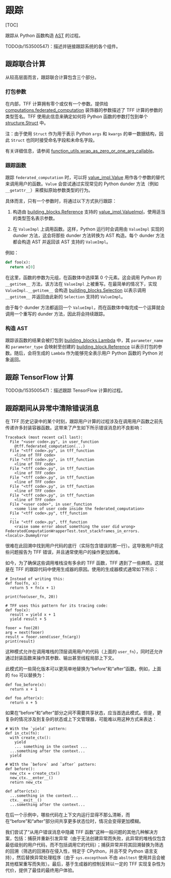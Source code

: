 # 跟踪

[TOC]

跟踪从 Python 函数构造 [AST](compilation.md#ast) 的过程。

TODO(b/153500547)：描述并链接跟踪系统的各个组件。

## 跟踪联合计算

从较高层面而言，跟踪联合计算包含三个部分。

### 打包参数

在内部，TFF 计算拥有零个或仅有一个参数。提供给 [computations.federated_computation](https://github.com/tensorflow/federated/blob/master/tensorflow_federated/python/core/api/computations.py) 装饰器的参数描述了 TFF 计算的参数的类型签名。TFF 使用此信息来确定如何将 Python 函数的参数打包到单个 [structure.Struct](https://github.com/tensorflow/federated/blob/master/tensorflow_federated/python/common_libs/structure.py) 中。

注：由于使用 `Struct` 作为用于表示 Python `args` 和 `kwargs` 的单一数据结构，因此 `Struct` 也同时接受命名字段和未命名字段。

有关详细信息，请参阅 [function_utils.wrap_as_zero_or_one_arg_callable](https://github.com/tensorflow/federated/blob/master/tensorflow_federated/python/core/impl/utils/function_utils.py)。

### 跟踪函数

跟踪 `federated_computation` 时，可以将 [value_impl.Value](https://github.com/tensorflow/federated/blob/master/tensorflow_federated/python/core/impl/federated_context/value_impl.py) 用作各个参数的替代来调用用户的函数。`Value` 会尝试通过实现常见的 Python dunder 方法（例如 `__getattr__`）来模拟原始参数类型的行为。

具体而言，只有一个参数时，将通过以下方式执行跟踪：

1. 构造由 [building_blocks.Reference](https://github.com/tensorflow/federated/blob/master/tensorflow_federated/python/core/impl/compiler/building_blocks.py) 支持的 [value_impl.ValueImpl](https://github.com/tensorflow/federated/blob/master/tensorflow_federated/python/core/impl/value_impl.py)，使用适当的类型签名表示参数。

2. 在 `ValueImpl` 上调用函数。这样，Python 运行时会调用由 `ValueImpl` 实现的 dunder 方法，这会将那些 dunder 方法转换为 AST 构造。每个 dunder 方法都会构造 AST 并返回该 AST 支持的 `ValueImpl`。

例如：

```python
def foo(x):
  return x[0]
```

在这里，函数的参数为元组，在函数体中选择第 0 个元素。这会调用 Python 的 `__getitem__` 方法，该方法在 `ValueImpl` 上被重写。在最简单的情况下，实现 `ValueImpl.__getitem__` 会构造 [building_blocks.Selection](https://github.com/tensorflow/federated/blob/master/tensorflow_federated/python/core/impl/compiler/building_blocks.py) 以表示调用 `__getitem__` 并返回由此新的 `Selection` 支持的 `ValueImpl`。

由于每个 dunder 方法都返回一个 `ValueImpl`，而在函数体中每完成一个运算就会调用一个重写的 dunder 方法，因此将会持续跟踪。

### 构造 AST

跟踪该函数的结果会被打包到 [building_blocks.Lambda](https://github.com/tensorflow/federated/blob/master/tensorflow_federated/python/core/impl/compiler/building_blocks.py) 中，其 `parameter_name` 和 `parameter_type` 会映射至创建的 [building_block.Reference](https://github.com/tensorflow/federated/blob/master/tensorflow_federated/python/core/impl/compiler/building_blocks.py) 以表示打包的参数。随后，会将生成的 `Lambda` 作为能够完全表示用户 Python 函数的 Python 对象返回。

## 跟踪 TensorFlow 计算

TODO(b/153500547)：描述跟踪 TensorFlow 计算的过程。

## 跟踪期间从异常中清除错误消息

在 TFF 历史记录中的某个时刻，跟踪用户计算的过程涉及在调用用户函数之前先传递许多封装容器函数。这带来了产生如下所示错误消息的不良影响：

```
Traceback (most recent call last):
  File "<user code>.py", in user_function
    @tff.federated_computation(...)
  File "<tff code>.py", in tff_function
    <line of TFF code>
  File "<tff code>.py", in tff_function
    <line of TFF code>
  File "<tff code>.py", in tff_function
    <line of TFF code>
  File "<tff code>.py", in tff_function
    <line of TFF code>
  File "<tff code>.py", in tff_function
    <line of TFF code>
  File "<tff code>.py", in tff_function
    <line of TFF code>
  File "<user code>", in user_function
    <some line of user code inside the federated_computation>
  File "<tff code>.py", tff_function
  ...
  File "<tff code>.py", tff_function
    <raise some error about something the user did wrong>
FederatedComputationWrapperTest.test_stackframes_in_errors.<locals>.DummyError
```

很难在此回溯中找到用户代码的底行（实际包含错误的那一行）。这导致用户将这些问题报告为 TFF 错误，并且通常使用户的操作更加困难。

如今，为了确保这些调用堆栈没有多余的 TFF 函数，TFF 遇到了一些麻烦。这就是在 TFF 的跟踪代码中使用生成器的原因。使用的生成器模式通常如下所示：

```
# Instead of writing this:
def foo(fn, x):
  return 5 + fn(x + 1)

print(foo(user_fn, 20))

# TFF uses this pattern for its tracing code:
def foo(x):
  result = yield x + 1
  yield result + 5

fooer = foo(20)
arg = next(fooer)
result = fooer.send(user_fn(arg))
print(result)
```

这种模式允许在调用堆栈的顶层调用用户的代码（上面的 `user_fn`），同时还允许通过封装函数来操作其参数、输出甚至线程局部上下文。

此模式的一些简化版本可以更简单地替换为“before”和“after”函数。例如，上面的 `foo` 可以替换为：

```
def foo_before(x):
  return x + 1

def foo_after(x):
  return x + 5
```

如果在“before”和“after”部分之间不需要共享状态，应当首选此模式。但是，更复杂的情况涉及到复杂的状态或上下文管理器，可能难以用这种方式来表达：

```
# With the `yield` pattern:
def in_ctx(fn):
  with create_ctx():
    yield
    ... something in the context ...
  ...something after the context...
  yield

# WIth the `before` and `after` pattern:
def before():
  new_ctx = create_ctx()
  new_ctx.__enter__()
  return new_ctx

def after(ctx):
  ...something in the context...
  ctx.__exit__()
  ...something after the context...
```

在后一个示例中，哪些代码在上下文内运行显得不那么清晰，而在“before”和“after”部分间共享更多状态位时，情况会变得更加模糊。

我们尝试了“从用户错误消息中隐藏 TFF 函数”这种一般问题的其他几种解决方案，包括：捕获并重新引发异常（由于无法创建异常而失败，此异常的堆栈仅包含最低级别的用户代码，而不包括调用它的代码）；捕获异常并将其回溯替换为筛选的回溯（筛选的回溯存在侵入性，特定于 CPython，并且不受 Python 语言支持），然后替换异常处理程序（由于 `sys.excepthook` 不由 `absltest` 使用并且会被其他框架重写而失败）。最后，基于生成器的控制反转以一定的 TFF 实现复杂性为代价，提供了最佳的最终用户体验。
